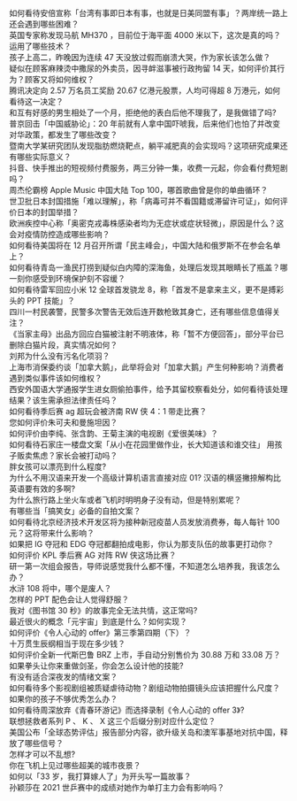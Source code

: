 如何看待安倍宣称「台湾有事即日本有事，也就是日美同盟有事」？两岸统一路上还会遇到哪些困难？  
英国专家称发现马航 MH370 ，目前位于海平面 4000 米以下，这次是真的吗？运用了哪些技术？  
孩子上高二，昨晚因为连续 47 天没放过假而崩溃大哭，作为家长该怎么做？  
疑似在顾客麻辣烫中撒尿的外卖员，因寻衅滋事被行政拘留 14 天，如何评价其行为？顾客又将如何维权？  
腾讯决定向 2.57 万名员工奖励 20.67 亿港元股票，人均可得超 8 万港元，如何看待这一决定？  
和互有好感的男生相处了一个月，拒绝他的表白后他不理我了，是我做错了吗?  
普京回击「中国威胁论」：20 年前就有人拿中国吓唬我，后来他们也怕了并改变对华政策，都发生了哪些改变？  
暨南大学某研究团队发现脂肪燃烧靶点，躺平减肥真的会实现吗？这项研究成果还有哪些实际意义？  
抖音、快手推出的短视频付费服务，两三分钟一集，收费一元起，你会看付费短剧吗？  
周杰伦霸榜 Apple Music 中国大陆 Top 100，哪首歌曲曾是你的单曲循环？  
世卫批日本封国措施「难以理解」，称「病毒可并不看国籍或滞留许可证」，如何评价日本的封国举措？  
欧洲疾控中心称「奥密克戎毒株感染者均为无症状或症状轻微」，原因是什么？这会对疫情防控造成哪些影响？  
如何看待美国将在 12 月召开所谓「民主峰会」，中国大陆和俄罗斯不在参会名单上？  
如何看待青岛一渔民打捞到疑似白内障的深海鱼，处理后发现其眼睛长了瓶盖？哪一刻你感受到环境保护刻不容缓？  
如何看待雷军回应小米 12 全球首发骁龙 8，称「首发不是拿来主义，更不是搏彩头的 PPT 技能」？  
四川一村民袭警，民警多次警告无效后连开数枪致其身亡，还有哪些信息值得关注？  
《当家主母》出品方回应白猫被注射不明液体，称「暂不方便回答」，部分平台已删除白猫片段，真实情况如何？  
刘邦为什么没有污名化项羽？  
上海市消保委约谈「加拿大鹅」，此举将会对「加拿大鹅」产生何种影响？消费者遇到类似事件该如何维权？  
西安外国语大学通报学生进女厕偷拍事件，给予其留校察看处分，如何看待该处理结果？该生需承担法律责任吗？  
如何看待季后赛 ag 超玩会被济南 RW 侠 4：1 带走比赛？  
您如何评价朱可夫和曼施坦因？  
如何评价由李纯、张含韵、王菊主演的电视剧《爱很美味》？  
如何看待石家庄一楼盘文案「从小在花园里做作业，长大知道该和谁交往」 用孩子贩卖焦虑？家长会被打动吗？  
胖女孩可以漂亮到什么程度?  
为什么不用汉语来开发一个高级计算机语言直接对应 01? 汉语的横竖撇捺解构比英语要有效的多啊?  
为什么旅行路上坐火车或者飞机时明明身子没有动，但是特别累呢？  
有哪些当「搞笑女」必备的自拍文案？  
如何看待北京经济技术开发区将为接种新冠疫苗人员发放消费券，每人每针 100 元？这将带来什么影响？  
如果把 IG 夺冠和 EDG 夺冠都翻拍成电影，你认为那支队伍的故事更打动你？  
如何评价 KPL 季后赛 AG 对阵 RW 侠这场比赛？  
研一第一次组会报告，导师说感觉我什么都不懂，不知道怎么培养我，我该怎么办？  
水浒 108 将中，哪个是废人？  
怎样的 PPT 配色会让人觉得舒服？  
我对《图书馆 30 秒》的故事完全无法共情，这正常吗?  
最近很火的概念「元宇宙」到底是什么？如何实现？  
如何评价《令人心动的 offer》第三季第四期（下）？  
十万贯生辰纲相当于现在多少钱？  
如何评价全新一代斯巴鲁 BRZ 上市，手自动分别售价为 30.88 万和 33.08 万？  
如果拳头让你来重做剑圣，你会怎么设计他的技能?  
有没有适合深夜发的情绪文案？  
如何看待多个影视剧组被质疑虐待动物？剧组动物拍摄镜头应该把握什么尺度？  
如果你的孩子不够优秀怎么办？  
如何看待周深放弃《青春环游记》而选择录制《令人心动的 offer 3》?  
联想拯救者系列 P 、 K 、 X 这三个后缀分别对应什么定位？  
美国公布「全球态势评估」报告部分内容，欲升级关岛和澳军事基地对抗中国，释放了哪些信号？  
怎样才可以不乱想?  
你在飞机上见过哪些超美的城市夜景？  
如何以「33 岁，我打算嫁人了」为开头写一篇故事？  
孙颖莎在 2021 世乒赛中的成绩对她作为单打主力会有影响吗？  
